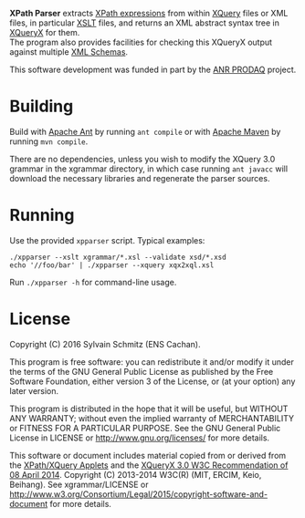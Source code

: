 __XPath Parser__ extracts [XPath expressions](https://www.w3.org/TR/xpath-30/)
from within [XQuery](https://www.w3.org/TR/xquery-30/) files or XML files, in
particular [XSLT](https://www.w3.org/TR/xslt-30/) files, and returns an XML
abstract syntax tree in [XQueryX](https://www.w3.org/TR/xqueryx-30/) for them.  
The program also provides facilities for checking this XQueryX output against
multiple [XML Schemas](https://www.w3.org/standards/techs/xmlschema).

This software development was funded in part by the
[ANR PRODAQ](http://projects.lsv.ens-cachan.fr/prodaq/) project.


# Building

Build with [Apache Ant](http://ant.apache.org/) by running `ant compile`
or with [Apache Maven](http://maven.apache.org/) by running
`mvn compile`.

There are no dependencies, unless you wish to modify the XQuery 3.0
grammar in the xgrammar directory, in which case running `ant javacc`
will download the necessary libraries and regenerate the parser
sources.


# Running

Use the provided `xpparser` script.  Typical examples: 

```shell
./xpparser --xslt xgrammar/*.xsl --validate xsd/*.xsd
echo '//foo/bar' | ./xpparser --xquery xqx2xql.xsl
```

Run `./xpparser -h` for command-line usage. 


# License

Copyright (C) 2016 Sylvain Schmitz (ENS Cachan).

This program is free software: you can redistribute it and/or modify
it under the terms of the GNU General Public License as published by
the Free Software Foundation, either version 3 of the License, or (at
your option) any later version.

This program is distributed in the hope that it will be useful, but
WITHOUT ANY WARRANTY; without even the implied warranty of
MERCHANTABILITY or FITNESS FOR A PARTICULAR PURPOSE.  See the GNU
General Public License in LICENSE or http://www.gnu.org/licenses/ for
more details.

This software or document includes material copied from or derived
from the [XPath/XQuery Applets](https://www.w3.org/2013/01/qt-applets/)
and the [XQueryX 3.0 W3C Recommendation of 08 April
2014](https://www.w3.org/TR/2014/REC-xqueryx-30-20140408/).  Copyright
(C) 2013-2014 W3C(R) (MIT, ERCIM, Keio, Beihang).  See xgrammar/LICENSE
or http://www.w3.org/Consortium/Legal/2015/copyright-software-and-document
for more details.